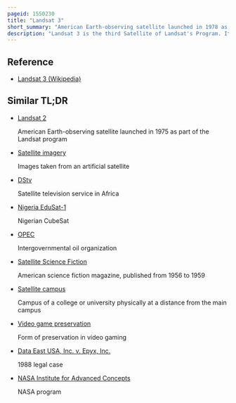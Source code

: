 ```yaml
---
pageid: 1550230
title: "Landsat 3"
short_summary: "American Earth-observing satellite launched in 1978 as part of the Landsat program"
description: "Landsat 3 is the third Satellite of Landsat's Program. It was launched on 5 March 1978 with the primary Goal of providing a global Archive of Satellite Images. Unlike later Landsat Satellites, Landsat 3 was managed solely by Nasa. On 7 September 1983 landsat 3 was decommissioned beyond its design Life of one Year. The Data collected during Landsat 3's Lifetime was used by 31 Countries. Countries that can not afford their own Satellite are able to use the Data for ecological Preservation Efforts and to determine the Location of natural Resources."
---
```


## Reference

- [Landsat 3 (Wikipedia)](https://en.wikipedia.org/?curid=1550230)

## Similar TL;DR

- [Landsat 2](/tldr/en/landsat-2)

  American Earth-observing satellite launched in 1975 as part of the Landsat program

- [Satellite imagery](/tldr/en/satellite-imagery)

  Images taken from an artificial satellite

- [DStv](/tldr/en/dstv)

  Satellite television service in Africa

- [Nigeria EduSat-1](/tldr/en/nigeria-edusat-1)

  Nigerian CubeSat

- [OPEC](/tldr/en/opec)

  Intergovernmental oil organization

- [Satellite Science Fiction](/tldr/en/satellite-science-fiction)

  American science fiction magazine, published from 1956 to 1959

- [Satellite campus](/tldr/en/satellite-campus)

  Campus of a college or university physically at a distance from the main campus

- [Video game preservation](/tldr/en/video-game-preservation)

  Form of preservation in video gaming

- [Data East USA, Inc. v. Epyx, Inc.](/tldr/en/data-east-usa-inc-v-epyx-inc)

  1988 legal case

- [NASA Institute for Advanced Concepts](/tldr/en/nasa-institute-for-advanced-concepts)

  NASA program
